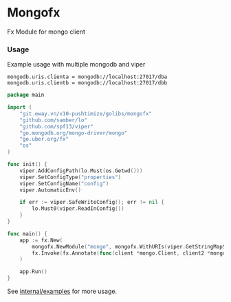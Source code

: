 # Mongofx

Fx Module for mongo client

### Usage

Example usage with multiple mongodb and viper

```properties
mongodb.uris.clienta = mongodb://localhost:27017/dba
mongodb.uris.clientb = mongodb://localhost:27017/dbb
```

```go
package main

import (
	"git.eway.vn/x10-pushtimize/golibs/mongofx"
	"github.com/samber/lo"
	"github.com/spf13/viper"
	"go.mongodb.org/mongo-driver/mongo"
	"go.uber.org/fx"
	"os"
)

func init() {
	viper.AddConfigPath(lo.Must(os.Getwd()))
	viper.SetConfigType("properties")
	viper.SetConfigName("config")
	viper.AutomaticEnv()

	if err := viper.SafeWriteConfig(); err != nil {
		lo.Must0(viper.ReadInConfig())
	}
}

func main() {
	app := fx.New(
		mongofx.NewModule("mongo", mongofx.WithURIs(viper.GetStringMapString("mongodb"))),
		fx.Invoke(fx.Annotate(func(client *mongo.Client, client2 *mongo.Client) {}, fx.ParamTags(`name:"mongo_clienta"`, `name:"mongo_clienb"`))),
	)

	app.Run()
}

```

See [internal/examples](internal/examples.go) for more usage.

